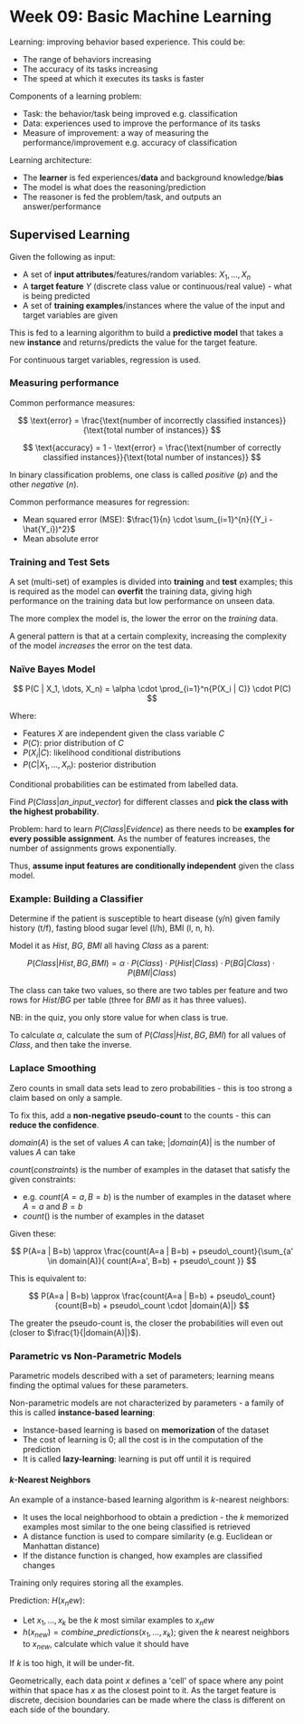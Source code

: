 # Week 09: Basic Machine Learning

Learning: improving behavior based experience. This could be:

- The range of behaviors increasing
- The accuracy of its tasks increasing
- The speed at which it executes its tasks is faster

Components of a learning problem:

- Task: the behavior/task being improved e.g. classification
- Data: experiences used to improve the performance of its tasks
- Measure of improvement: a way of measuring the performance/improvement e.g. accuracy of classification

Learning architecture:

- The **learner** is fed experiences/**data** and background knowledge/**bias**
- The model is what does the reasoning/prediction
- The reasoner is fed the problem/task, and outputs an answer/performance

## Supervised Learning

Given the following as input:

- A set of **input attributes**/features/random variables: $X_1, \dots, X_n$
- A **target feature** $Y$ (discrete class value or continuous/real value) - what is being predicted
- A set of **training examples**/instances where the value of the input and target variables are given

This is fed to a learning algorithm to build a **predictive model** that takes a new **instance** and returns/predicts the value for the target feature.

For continuous target variables, regression is used.

### Measuring performance

Common performance measures:

$$
\text{error} = \frac{\text{number of incorrectly classified instances}}{\text{total number of instances}}
$$

$$
\text{accuracy} = 1 - \text{error} = \frac{\text{number of correctly classified instances}}{\text{total number of instances}}
$$

In binary classification problems, one class is called *positive* (*p*) and the other *negative* (*n*).

Common performance measures for regression:

- Mean squared error (MSE): $\frac{1}{n} \cdot \sum_{i=1}^{n}{(Y_i - \hat{Y_i})^2}$
- Mean absolute error

### Training and Test Sets

A set (multi-set) of examples is divided into **training** and **test** examples; this is required as the model can **overfit** the training data, giving high performance on the training data but low performance on unseen data.

The more complex the model is, the lower the error on the *training* data.

A general pattern is that at a certain complexity, increasing the complexity of the model *increases* the error on the test data.

### Naïve Bayes Model

$$
P(C | X_1, \dots, X_n) = \alpha \cdot \prod_{i=1}^n{P(X_i | C)} \cdot P(C)
$$

Where:

- Features $X$ are independent given the class variable $C$
- $P(C)$: prior distribution of $C$
- $P(X_i | C)$: likelihood conditional distributions
- $P(C | X_1, \dots, X_n)$: posterior distribution

Conditional probabilities can be estimated from labelled data.

Find $P(Class | an\_input\_vector)$ for different classes and **pick the class with the highest probability**.

Problem: hard to learn $P(Class | Evidence)$ as there needs to be **examples for every possible assignment**. As the number of features increases, the number of assignments grows exponentially.

Thus, **assume input features are conditionally independent** given the class model.

### Example: Building a Classifier

Determine if the patient is susceptible to heart disease (y/n) given family history (t/f), fasting blood sugar level (l/h), BMI (l, n, h).

Model it as $Hist$, $BG$, $BMI$ all having $Class$ as a parent:

$$
P(Class | Hist, BG, BMI) = \alpha \cdot P(Class) \cdot P(Hist | Class) \cdot P(BG | Class) \cdot P(BMI | Class)
$$

The class can take two values, so there are two tables per feature and two rows for $Hist$/$BG$ per table (three for $BMI$ as it has three values).

NB: in the quiz, you only store value for when class is true.

To calculate $\alpha$, calculate the sum of $P(Class | Hist, BG, BMI)$ for all values of $Class$, and then take the inverse.

### Laplace Smoothing

Zero counts in small data sets lead to zero probabilities - this is too strong a claim based on only a sample.

To fix this, add a **non-negative pseudo-count** to the counts - this can **reduce the confidence**.

$domain(A)$ is the set of values $A$ can take; $|domain(A)|$ is the number of values $A$ can take

$count(constraints)$ is the number of examples in the dataset that satisfy the given constraints:

- e.g. $count(A=a, B=b)$ is the number of examples in the dataset where $A=a$ and $B=b$
- $count()$ is the number of examples in the dataset

Given these:

$$
P(A=a | B=b) \approx \frac{count(A=a | B=b) + pseudo\_count}{\sum_{a' \in domain(A)}{ count(A=a', B=b) + pseudo\_count }}
$$

This is equivalent to:

$$
P(A=a | B=b) \approx \frac{count(A=a | B=b) + pseudo\_count}{count(B=b) + pseudo\_count \cdot |domain(A)|}
$$

The greater the pseudo-count is, the closer the probabilities will even out (closer to $\frac{1}{|domain(A)|}$).

### Parametric vs Non-Parametric Models

Parametric models described with a set of parameters; learning means finding the optimal values for these parameters.

Non-parametric models are not characterized by parameters - a family of this is called **instance-based learning**:

- Instance-based learning is based on **memorization** of the dataset
- The cost of learning is 0; all the cost is in the computation of the prediction
- It is called **lazy-learning**: learning is put off until it is required

#### *k*-Nearest Neighbors

An example of a instance-based learning algorithm is *k*-nearest neighbors:

- It uses the local neighborhood to obtain a prediction - the *k* memorized examples most similar to the one being classified is retrieved
- A distance function is used to compare similarity (e.g. Euclidean or Manhattan distance)
- If the distance function is changed, how examples are classified changes

Training only requires storing all the examples.

Prediction: $H(x_new)$:

- Let $x_1, \dots, x_k$ be the *k* most similar examples to $x_new$
- $h(x_{new}) = combine\_predictions(x_1, \dots, x_k)$; given the *k* nearest neighbors to $x_{new}$, calculate which value it should have

If *k* is too high, it will be under-fit.

Geometrically, each data point $x$ defines a 'cell' of space where any point within that space has $x$ as the closest point to it. As the target feature is discrete, decision boundaries can be made where the class is different on each side of the boundary.
